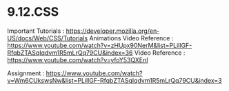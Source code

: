 # 9.12.CSS


Important Tutorials : https://developer.mozilla.org/en-US/docs/Web/CSS/Tutorials
Animations Video Reference : https://www.youtube.com/watch?v=zHUpx90NerM&list=PLillGF-RfqbZTASqIqdvm1R5mLrQq79CU&index=36
Video Reference : https://www.youtube.com/watch?v=yfoY53QXEnI

Assignment :  https://www.youtube.com/watch?v=Wm6CUkswsNw&list=PLillGF-RfqbZTASqIqdvm1R5mLrQq79CU&index=3